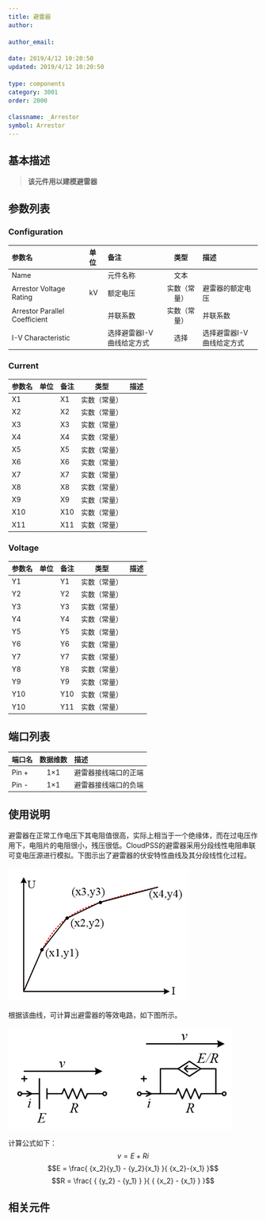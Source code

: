 ```yaml
---
title: 避雷器
author:

author_email:

date: 2019/4/12 10:20:50
updated: 2019/4/12 10:20:50

type: components
category: 3001
order: 2000

classname: _Arrestor
symbol: Arrestor
---
```

## 基本描述


> **该元件用以建模避雷器**

## 参数列表
### Configuration
| 参数名 | 单位 | 备注 | 类型 | 描述 |
| :--- | :--- | :--- | :--: | :--- |
| Name |  | 元件名称 | 文本 |  |
| Arrestor Voltage Rating | kV | 额定电压 | 实数（常量） | 避雷器的额定电压 |
| Arrestor Parallel Coefficient |   | 并联系数 | 实数（常量） | 并联系数 |
| I-V Characteristic |   | 选择避雷器I-V曲线给定方式 | 选择 | 选择避雷器I-V曲线给定方式 |

### Current
| 参数名 | 单位 | 备注 | 类型 | 描述 |
| :--- | :--- | :--- | :--: | :--- |
| X1 |  | X1 | 实数（常量） |  |
| X2 |  | X2 | 实数（常量） |  |
| X3 |  | X3 | 实数（常量） |  |
| X4 |  | X4 | 实数（常量） |  |
| X5 |  | X5 | 实数（常量） |  |
| X6 |  | X6 | 实数（常量） |  |
| X7 |  | X7 | 实数（常量） |  |
| X8 |  | X8 | 实数（常量） |  |
| X9 |  | X9 | 实数（常量） |  |
| X10 |  | X10 | 实数（常量） |  |
| X11 |  | X11 | 实数（常量） |  |

### Voltage
| 参数名 | 单位 | 备注 | 类型 | 描述 |
| :--- | :--- | :--- | :--: | :--- |
| Y1 |  | Y1 | 实数（常量） |  |
| Y2 |  | Y2 | 实数（常量） |  |
| Y3 |  | Y3 | 实数（常量） |  |
| Y4 |  | Y4 | 实数（常量） |  |
| Y5 |  | Y5 | 实数（常量） |  |
| Y6 |  | Y6 | 实数（常量） |  |
| Y7 |  | Y7 | 实数（常量） |  |
| Y8 |  | Y8 | 实数（常量） |  |
| Y9 |  | Y9 | 实数（常量） |  |
| Y10 |  | Y10 | 实数（常量） |  |
| Y10 |  | Y11 | 实数（常量） |  |

## 端口列表

| 端口名 | 数据维数 | 描述 |
| :--- | :--:  | :--- |
| Pin + | 1×1 |避雷器接线端口的正端 |
| Pin - | 1×1 |避雷器接线端口的负端 |

## 使用说明
避雷器在正常工作电压下其电阻值很高，实际上相当于一个绝缘体，而在过电压作用下，电阻片的电阻很小，残压很低。CloudPSS的避雷器采用分段线性电阻串联可变电压源进行模拟。下图示出了避雷器的伏安特性曲线及其分段线性化过程。

![曲线图](./曲线图.png)

根据该曲线，可计算出避雷器的等效电路，如下图所示。

![等效图](./等效图.png)

计算公式如下：
$$v = E + Ri$$
$$E = \frac{ {x_2}{y_1} - {y_2}{x_1} }{ {x_2}-{x_1} }$$
$$R = \frac{ { {y_2} - {y_1} } }{ { {x_2} - {x_1} } }$$

## 相关元件

